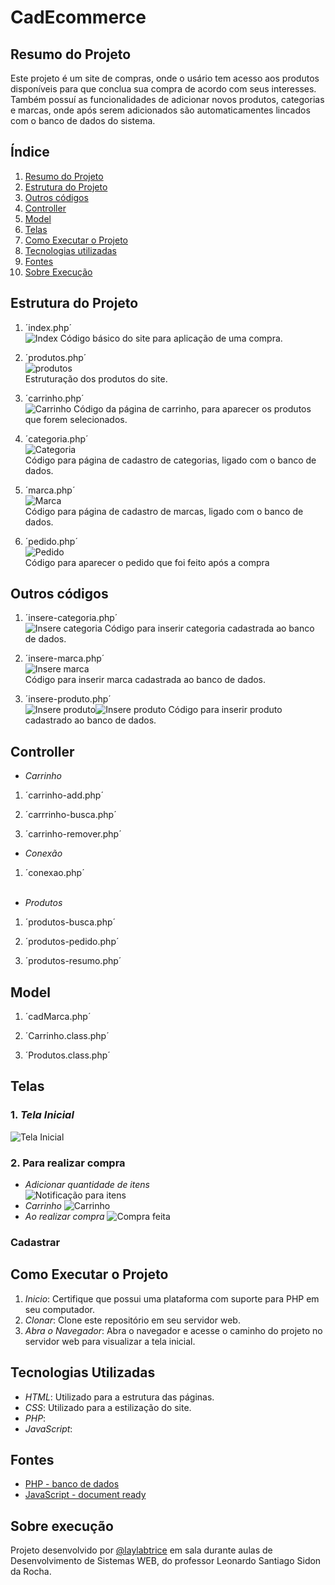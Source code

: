 # CadEcommerce

## Resumo do Projeto
Este projeto é um site de compras, onde o usário tem acesso aos produtos disponíveis para que conclua sua compra de acordo com seus interesses. Também possuí as funcionalidades de adicionar novos produtos, categorias e marcas, onde após serem adicionados são automaticamentes lincados com o banco de dados do sistema.

## Índice
 
1. [Resumo do Projeto](#resumo-do-projeto)
2. [Estrutura do Projeto](#estrutura-do-projeto)
3. [Outros códigos](#outros-códigos)
4. [Controller](#controller)
5. [Model](#model)
6. [Telas](#telas)
7. [Como Executar o Projeto](#como-executar-o-projeto)
8. [Tecnologias utilizadas](#tecnologias-utilizadas)
9. [Fontes](#fontes)
10. [Sobre Execução](#sobre-execução)

## Estrutura do Projeto  
1.  ´index.php´  
![Index](https://github.com/laylabtrice/CadEcommerce/blob/main/img/INDEX.png) 
Código básico do site para aplicação de uma compra.

2.  ´produtos.php´  
![produtos](https://github.com/laylabtrice/CadEcommerce/blob/main/img/PRODUTOS.png)  
Estruturação dos produtos do site.

3.  ´carrinho.php´  
![Carrinho](https://github.com/laylabtrice/CadEcommerce/blob/main/img/CARRINHO.png) 
Código da página de carrinho, para aparecer os produtos que forem selecionados.

4.  ´categoria.php´  
![Categoria](https://github.com/laylabtrice/CadEcommerce/blob/main/img/CATEGORIA.png)  
Código para página de cadastro de categorias, ligado com o banco de dados.

5.  ´marca.php´  
![Marca](https://github.com/laylabtrice/CadEcommerce/blob/main/img/MARCA.png)  
Código para página de cadastro de marcas, ligado com o banco de dados.

6.  ´pedido.php´  
![Pedido](https://github.com/laylabtrice/CadEcommerce/blob/main/img/PEDIDO.png)  
Código para aparecer o pedido que foi feito após a compra

## Outros códigos  
1. ´insere-categoria.php´  
![Insere categoria](https://github.com/laylabtrice/CadEcommerce/blob/main/img/inserecate.png) 
Código para inserir categoria cadastrada ao banco de dados. 

2. ´insere-marca.php´  
![Insere marca](https://github.com/laylabtrice/CadEcommerce/blob/main/img/inseremarca.png)  
Código para inserir marca cadastrada ao banco de dados. 

3. ´insere-produto.php´  
![Insere produto](https://github.com/laylabtrice/CadEcommerce/blob/main/img/insereproduto1.png)![Insere produto](https://github.com/laylabtrice/CadEcommerce/blob/main/img/insereproduto2.png) 
Código para inserir produto cadastrado ao banco de dados. 

## Controller  

- *Carrinho*
1. ´carrinho-add.php´  
![]()  

2. ´carrrinho-busca.php´  
![]()  

3. ´carrinho-remover.php´  
![]()  

- *Conexão*
1. ´conexao.php´  
![]()  

- *Produtos*  
1. ´produtos-busca.php´  
![]()  

2. ´produtos-pedido.php´  
![]()  

3. ´produtos-resumo.php´  
![]()  

## Model  
1. ´cadMarca.php´  
![]()  

2. ´Carrinho.class.php´  
![]()  

3. ´Produtos.class.php´  
![]()  

## Telas
### 1. *Tela Inicial*
![Tela Inicial](https://github.com/laylabtrice/CadEcommerce/blob/main/img/p%C3%A1ginainicial.png)  

### 2. Para realizar compra
- *Adicionar quantidade de itens*  
![Notificação para itens](https://github.com/laylabtrice/CadEcommerce/blob/main/img/additem.png)  
- *Carrinho*
![Carrinho](https://github.com/laylabtrice/CadEcommerce/blob/main/img/carrinho1.png)  
- *Ao realizar compra*
![Compra feita](https://github.com/laylabtrice/CadEcommerce/blob/main/img/pedidofeito.png) 

### Cadastrar  


## Como Executar o Projeto

1. *Inicio*: Certifique que possui uma plataforma com suporte para PHP em seu computador.
2. *Clonar*: Clone este repositório em seu servidor web.
3. *Abra o Navegador*: Abra o navegador e acesse o caminho do projeto no servidor web para visualizar a tela inicial.

## Tecnologias Utilizadas

- *HTML*: Utilizado para a estrutura das páginas.
- *CSS*: Utilizado para a estilização do site.
- *PHP*: 
- *JavaScript*:

## Fontes
- [PHP - banco de dados](https://www.hostinger.com.br/tutoriais/como-inserir-dados-no-mysql-com-php)
- [JavaScript - document ready](https://learn.jquery.com/using-jquery-core/document-ready/)

## Sobre execução

Projeto desenvolvido por [@laylabtrice](https://github.com/laylabtrice) em sala durante aulas de Desenvolvimento de Sistemas WEB, do professor Leonardo Santiago Sidon da Rocha. 




